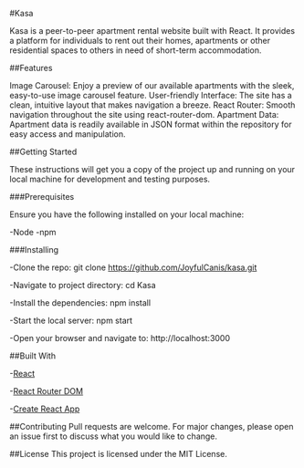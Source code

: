 #Kasa

Kasa is a peer-to-peer apartment rental website built with React. It provides a platform for individuals to rent out their homes, apartments or other residential spaces to others in need of short-term accommodation.

##Features

Image Carousel: Enjoy a preview of our available apartments with the sleek, easy-to-use image carousel feature.
User-friendly Interface: The site has a clean, intuitive layout that makes navigation a breeze.
React Router: Smooth navigation throughout the site using react-router-dom.
Apartment Data: Apartment data is readily available in JSON format within the repository for easy access and manipulation.


##Getting Started

These instructions will get you a copy of the project up and running on your local machine for development and testing purposes.

###Prerequisites

Ensure you have the following installed on your local machine:

-Node
-npm

###Installing

-Clone the repo: git clone https://github.com/JoyfulCanis/kasa.git

-Navigate to project directory: cd Kasa

-Install the dependencies: npm install

-Start the local server: npm start

-Open your browser and navigate to: http://localhost:3000


##Built With

-[React](https://react.dev/)

-[React Router DOM](https://reactrouter.com/en/main)

-[Create React App](https://create-react-app.dev/)

##Contributing
Pull requests are welcome. For major changes, please open an issue first to discuss what you would like to change.

##License
This project is licensed under the MIT License.